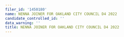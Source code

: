```yaml
---
filer_id: '1450180'
name: NENNA JOINER FOR OAKLAND CITY COUNCIL D4 2022
candidate_controlled_id: ''
data_warning: ''
title: NENNA JOINER FOR OAKLAND CITY COUNCIL D4 2022
---
```

